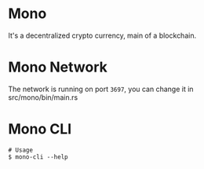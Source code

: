 # Mono

It's a decentralized crypto currency, main of a blockchain.

# Mono Network

The network is running on port `3697`, you can change it in src/mono/bin/main.rs

# Mono CLI

    # Usage
    $ mono-cli --help
